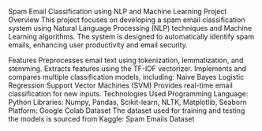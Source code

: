 Spam Email Classification using NLP and Machine Learning
Project Overview
This project focuses on developing a spam email classification system using Natural Language Processing (NLP) techniques and Machine Learning algorithms. The system is designed to automatically identify spam emails, enhancing user productivity and email security.

Features
Preprocesses email text using tokenization, lemmatization, and stemming.
Extracts features using the TF-IDF vectorizer.
Implements and compares multiple classification models, including:
Naive Bayes
Logistic Regression
Support Vector Machines (SVM)
Provides real-time email classification for new inputs.
Technologies Used
Programming Language: Python
Libraries: Numpy, Pandas, Scikit-learn, NLTK, Matplotlib, Seaborn
Platform: Google Colab
Dataset
The dataset used for training and testing the models is sourced from Kaggle:
Spam Emails Dataset
